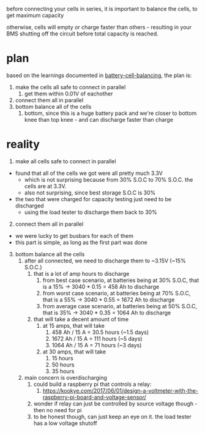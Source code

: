 before connecting your cells in series, it is important to balance the cells, to get maximum capacity

otherwise, cells will empty or charge faster than others - resulting in your BMS shutting off the circuit before total capacity is reached.

# plan

based on the learnings documented in [battery-cell-balancing](../battery-cell-balancing.md), the plan is:
1. make the cells all safe to connect in parallel
   1. get them within 0.01V of eachother
2. connect them all in parallel
3. bottom balance all of the cells
   1. bottom, since this is a huge battery pack and we're closer to bottom knee than top knee - and can discharge faster than charge


# reality

1. make all cells safe to connect in parallel
  - found that all of the cells we got were all pretty much 3.3V
    - which is not surprising because from 30% S.O.C to 70% S.O.C. the cells are at 3.3V.
    - also not surprising, since best storage S.O.C is 30%
  - the two that were charged for capacity testing just need to be discharged
    - using the load tester to discharge them back to 30%
2. connect them all in parallel
  - we were lucky to get busbars for each of them
  - this part is simple, as long as the first part was done
3. bottom balance all the cells
   1. after all connected, we need to discharge them to ~3.15V (~15% S.O.C.)
      1. that is a lot of amp hours to discharge
         1. from best case scenario, at batteries being at 30% S.O.C, that is a 15% -> 3040 * 0.15 = 458 Ah to discharge
         2. from worst case scenario, at batteries being at 70% S.O.C, that is a 55% -> 3040 * 0.55 = 1672 Ah to discharge
         3. from average case scenario, at batteries being at 50% S.O.C, that is 35% -> 3040 * 0.35 = 1064 Ah to discharge
      2. that will take a decent amount of time
         1. at 15 amps, that will take
            1. 458 Ah / 15 A = 30.5 hours (~1.5 days)
            2. 1672 Ah / 15 A = 111 hours (~5 days)
            3. 1064 Ah / 15 A = 71 hours (~3 days)
         2. at 30 amps, that will take
            1. 15 hours
            2. 50 hours
            3. 35 hours
   2. main concern is overdischarging
      1. could build a raspberry pi that controls a relay:
         1. https://kookye.com/2017/06/01/design-a-voltmeter-with-the-raspberry-pi-board-and-voltage-sensor/
      2. wonder if relay can just be controlled by source voltage though - then no need for pi
      3. to be honest though, can just keep an eye on it. the load tester has a low voltage shutoff

